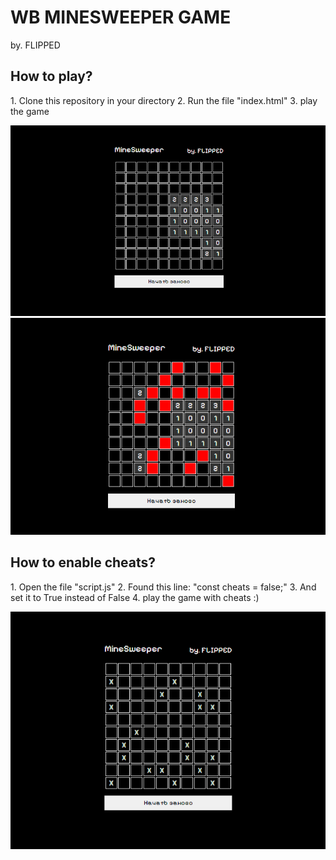 <h1>WB MINESWEEPER GAME</h1>
<p>by. FLIPPED</p>

<h2>How to play?</h2>
1. Clone this repository in your directory
2. Run the file "index.html"
3. play the game

![img.png](screenshots/img.png)
![img_1.png](screenshots/img_1.png)

<h2>How to enable cheats?</h2>
1. Open the file "script.js"
2. Found this line: "const cheats = false;"
3. And set it to True instead of False
4. play the game with cheats :)

![img_2.png](screenshots/img_2.png)
